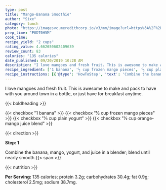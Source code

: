 ```yaml
---
type: post
title: "Mango-Banana Smoothie"
author: "Sixx"
category: lunch
photo: "https://imagesvc.meredithcorp.io/v3/mm/image?url=https%3A%2F%2Fimages.media-allrecipes.com%2Fuserphotos%2F922537.jpg"
prep_time: "P0DT0H5M"
cook_time: 
recipe_yield: "2 cups"
rating_value: 4.662650602409639
review_count: 83
calories: "135 calories"
date_published: 09/20/2019 10:28 AM
description: "I love mangoes and fresh fruit. This is awesome to make and pack to have with you around town in a bottle, or just have for breakfast anytime."
recipe_ingredient: ['1 banana', '½ cup frozen mango pieces', '⅓ cup plain yogurt', '½ cup orange-mango juice blend']
recipe_instructions: [{'@type': 'HowToStep', 'text': 'Combine the banana, mango, yogurt, and juice in a blender; blend until nearly smooth.\n'}]
---
```


I love mangoes and fresh fruit. This is awesome to make and pack to have with you around town in a bottle, or just have for breakfast anytime. 

{{< boldheading >}}

{{< checkbox "1  banana" >}}
{{< checkbox "½ cup frozen mango pieces" >}}
{{< checkbox "⅓ cup plain yogurt" >}}
{{< checkbox "½ cup orange-mango juice blend" >}}


{{< direction >}}

**Step: 1**

Combine the banana, mango, yogurt, and juice in a blender; blend until nearly smooth.{{< span >}}

{{< nutrition >}}

**Per Serving:** 135 calories; protein 3.2g; carbohydrates 30.4g; fat 0.9g; cholesterol 2.5mg; sodium 38.7mg.